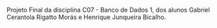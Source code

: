 Projeto Final da disciplina C07 - Banco de Dados 1, dos alunos Gabriel Cerantola Rigatto Morás e Henrique Junqueira Bicalho.
